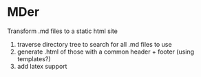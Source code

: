 MDer
====

Transform .md files to a static html site

1.  traverse directory tree to search for all .md files to use
2.  generate .html of those with a common header + footer (using templates?)
3.  add latex support